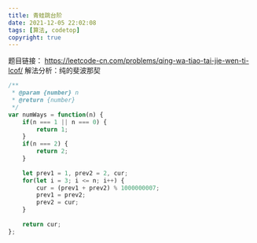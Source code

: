 ```yaml
---
title: 青蛙跳台阶
date: 2021-12-05 22:02:08
tags: [算法, codetop]
copyright: true
---
```

题目链接：
https://leetcode-cn.com/problems/qing-wa-tiao-tai-jie-wen-ti-lcof/
解法分析：纯的斐波那契

```js
/**
 * @param {number} n
 * @return {number}
 */
var numWays = function(n) {
    if(n === 1 || n === 0) {
        return 1;
    }
    if(n === 2) {
        return 2;
    }
    
    let prev1 = 1, prev2 = 2, cur;
    for(let i = 3; i <= n; i++) {
        cur = (prev1 + prev2) % 1000000007;
        prev1 = prev2;
        prev2 = cur;
    }
    
    return cur;
};
```